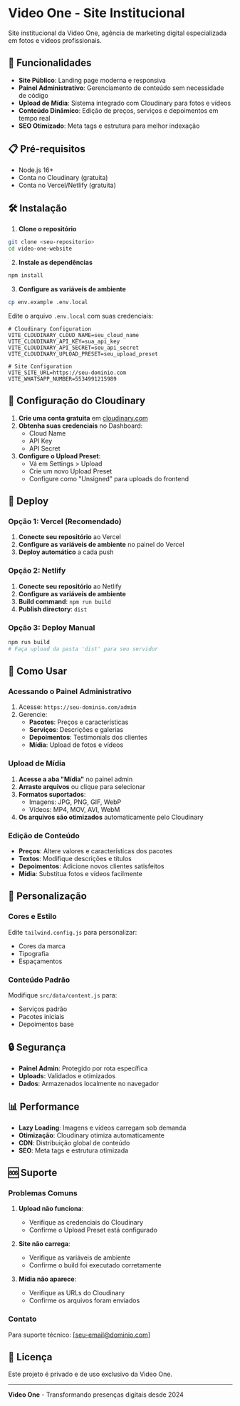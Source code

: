 # Video One - Site Institucional

Site institucional da Video One, agência de marketing digital especializada em fotos e vídeos profissionais.

## 🚀 Funcionalidades

- **Site Público**: Landing page moderna e responsiva
- **Painel Administrativo**: Gerenciamento de conteúdo sem necessidade de código
- **Upload de Mídia**: Sistema integrado com Cloudinary para fotos e vídeos
- **Conteúdo Dinâmico**: Edição de preços, serviços e depoimentos em tempo real
- **SEO Otimizado**: Meta tags e estrutura para melhor indexação

## 📋 Pré-requisitos

- Node.js 16+ 
- Conta no Cloudinary (gratuita)
- Conta no Vercel/Netlify (gratuita)

## 🛠️ Instalação

1. **Clone o repositório**
```bash
git clone <seu-repositorio>
cd video-one-website
```

2. **Instale as dependências**
```bash
npm install
```

3. **Configure as variáveis de ambiente**
```bash
cp env.example .env.local
```

Edite o arquivo `.env.local` com suas credenciais:

```env
# Cloudinary Configuration
VITE_CLOUDINARY_CLOUD_NAME=seu_cloud_name
VITE_CLOUDINARY_API_KEY=sua_api_key
VITE_CLOUDINARY_API_SECRET=seu_api_secret
VITE_CLOUDINARY_UPLOAD_PRESET=seu_upload_preset

# Site Configuration
VITE_SITE_URL=https://seu-dominio.com
VITE_WHATSAPP_NUMBER=5534991215989
```

## 🔧 Configuração do Cloudinary

1. **Crie uma conta gratuita** em [cloudinary.com](https://cloudinary.com)
2. **Obtenha suas credenciais** no Dashboard:
   - Cloud Name
   - API Key
   - API Secret
3. **Configure o Upload Preset**:
   - Vá em Settings > Upload
   - Crie um novo Upload Preset
   - Configure como "Unsigned" para uploads do frontend

## 🚀 Deploy

### Opção 1: Vercel (Recomendado)

1. **Conecte seu repositório** ao Vercel
2. **Configure as variáveis de ambiente** no painel do Vercel
3. **Deploy automático** a cada push

### Opção 2: Netlify

1. **Conecte seu repositório** ao Netlify
2. **Configure as variáveis de ambiente**
3. **Build command**: `npm run build`
4. **Publish directory**: `dist`

### Opção 3: Deploy Manual

```bash
npm run build
# Faça upload da pasta 'dist' para seu servidor
```

## 📱 Como Usar

### Acessando o Painel Administrativo

1. Acesse: `https://seu-dominio.com/admin`
2. Gerencie:
   - **Pacotes**: Preços e características
   - **Serviços**: Descrições e galerias
   - **Depoimentos**: Testimonials dos clientes
   - **Mídia**: Upload de fotos e vídeos

### Upload de Mídia

1. **Acesse a aba "Mídia"** no painel admin
2. **Arraste arquivos** ou clique para selecionar
3. **Formatos suportados**:
   - Imagens: JPG, PNG, GIF, WebP
   - Vídeos: MP4, MOV, AVI, WebM
4. **Os arquivos são otimizados** automaticamente pelo Cloudinary

### Edição de Conteúdo

- **Preços**: Altere valores e características dos pacotes
- **Textos**: Modifique descrições e títulos
- **Depoimentos**: Adicione novos clientes satisfeitos
- **Mídia**: Substitua fotos e vídeos facilmente

## 🎨 Personalização

### Cores e Estilo

Edite `tailwind.config.js` para personalizar:
- Cores da marca
- Tipografia
- Espaçamentos

### Conteúdo Padrão

Modifique `src/data/content.js` para:
- Serviços padrão
- Pacotes iniciais
- Depoimentos base

## 🔒 Segurança

- **Painel Admin**: Protegido por rota específica
- **Uploads**: Validados e otimizados
- **Dados**: Armazenados localmente no navegador

## 📊 Performance

- **Lazy Loading**: Imagens e vídeos carregam sob demanda
- **Otimização**: Cloudinary otimiza automaticamente
- **CDN**: Distribuição global de conteúdo
- **SEO**: Meta tags e estrutura otimizada

## 🆘 Suporte

### Problemas Comuns

1. **Upload não funciona**:
   - Verifique as credenciais do Cloudinary
   - Confirme o Upload Preset está configurado

2. **Site não carrega**:
   - Verifique as variáveis de ambiente
   - Confirme o build foi executado corretamente

3. **Mídia não aparece**:
   - Verifique as URLs do Cloudinary
   - Confirme os arquivos foram enviados

### Contato

Para suporte técnico: [seu-email@dominio.com]

## 📄 Licença

Este projeto é privado e de uso exclusivo da Video One.

---

**Video One** - Transformando presenças digitais desde 2024 